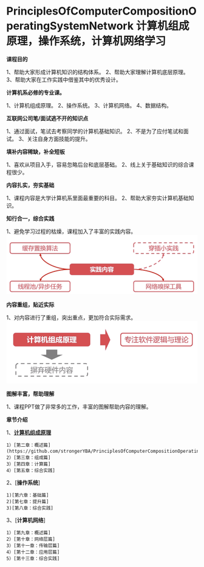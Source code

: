 # PrinciplesOfComputerCompositionOperatingSystemNetwork 计算机组成原理，操作系统，计算机网络学习

**课程目的**

1、帮助大家形成计算机知识的结构体系。
2、帮助大家理解计算机底层原理。
3、帮助大家在工作实践中借鉴其中的优秀设计。

**计算机系必修的专业课。**

1、计算机组成原理。
2、操作系统。
3、计算机网络。
4、数据结构。

**互联网公司笔/面试逃不开的知识点**

1、通过面试，笔试去考察同学的计算机基础知识。
2、不是为了应付笔试和面试。
3、关注自身方面技能的提升。

**填补内容稀缺，补全短板**

1、喜欢从项目入手，容易忽略后台和底层基础。
2、线上关于基础知识的综合课程很少。

**内容扎实，夯实基础**

1、课程内容是大学计算机系里面最重要的科目。
2、帮助大家夯实计算机基础知识。

**知行合一，综合实践**

1、避免学习过程的枯燥，课程加入了丰富的实践内容。
![image1](https://github.com/strongerYBA/PrinciplesOfComputerCompositionOperatingSystemNetwork/blob/master/src/main/resources/static/img.png)

**内容重组，贴近实际**

1、对内容进行了重组，突出重点，更加符合实际需求。
![image1](https://github.com/strongerYBA/PrinciplesOfComputerCompositionOperatingSystemNetwork/blob/master/src/main/resources/static/img1.png)

**图解丰富，帮助理解**

1、课程PPT做了非常多的工作，丰富的图解帮助内容的理解。

**章节介绍**

1、[**计算机组成原理**](https://github.com/strongerYBA/PrinciplesOfComputerCompositionOperatingSystemNetwork/blob/master/%E8%AE%A1%E7%AE%97%E6%9C%BA%E7%BB%84%E6%88%90%E5%8E%9F%E7%90%86.md)

    1）[第二章：概述篇](https://github.com/strongerYBA/PrinciplesOfComputerCompositionOperatingSystemNetwork/blob/master/%E7%AC%AC%E4%BA%8C%E7%AB%A0%EF%BC%9A%E6%A6%82%E8%BF%B0%E7%AF%87.md)
    2）[第三章：组成篇]
    3）[第四章：计算篇]
    4）[第五章：综合实践]

2、[**操作系统**]

    1)[第六章：基础篇]
    2)[第七章：提升篇]
    3)[第八章：综合实践]

3、[**计算机网络**]

    1）[第九章：概述篇]
    2）[第十章：网络层篇]
    3）[第十一章：传输层篇]
    4）[第十二章：应用层篇]
    5）[第十三章：综合实践]